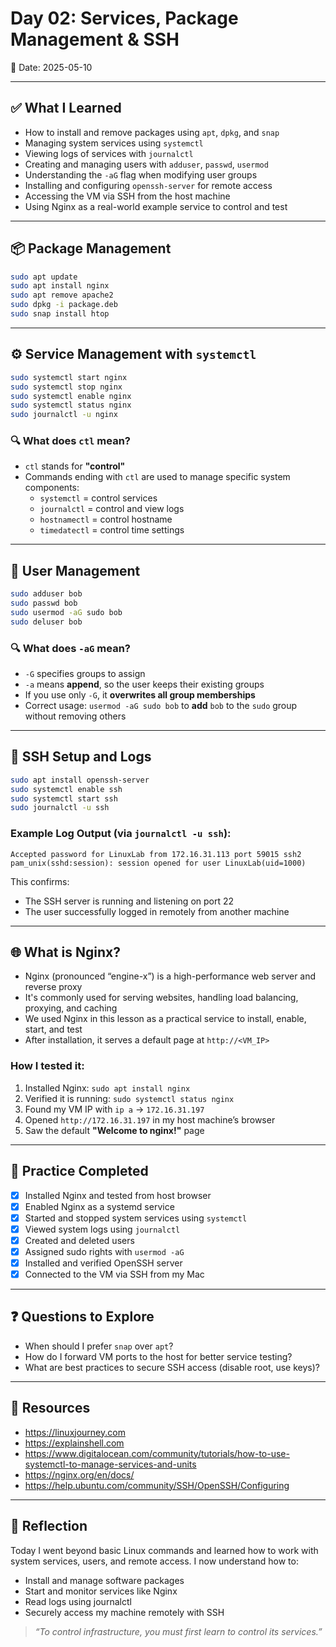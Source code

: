 # Day 02: Services, Package Management & SSH

📅 Date: 2025-05-10

---

## ✅ What I Learned

- How to install and remove packages using `apt`, `dpkg`, and `snap`
- Managing system services using `systemctl`
- Viewing logs of services with `journalctl`
- Creating and managing users with `adduser`, `passwd`, `usermod`
- Understanding the `-aG` flag when modifying user groups
- Installing and configuring `openssh-server` for remote access
- Accessing the VM via SSH from the host machine
- Using Nginx as a real-world example service to control and test

---

## 📦 Package Management

```bash
sudo apt update
sudo apt install nginx
sudo apt remove apache2
sudo dpkg -i package.deb
sudo snap install htop
```

---

## ⚙️ Service Management with `systemctl`

```bash
sudo systemctl start nginx
sudo systemctl stop nginx
sudo systemctl enable nginx
sudo systemctl status nginx
sudo journalctl -u nginx
```

### 🔍 What does `ctl` mean?

- `ctl` stands for **"control"**
- Commands ending with `ctl` are used to manage specific system components:
  - `systemctl` = control services
  - `journalctl` = control and view logs
  - `hostnamectl` = control hostname
  - `timedatectl` = control time settings

---

## 👤 User Management

```bash
sudo adduser bob
sudo passwd bob
sudo usermod -aG sudo bob
sudo deluser bob
```

### 🔍 What does `-aG` mean?

- `-G` specifies groups to assign
- `-a` means **append**, so the user keeps their existing groups
- If you use only `-G`, it **overwrites all group memberships**
- Correct usage: `usermod -aG sudo bob` to **add** `bob` to the `sudo` group without removing others

---

## 🔐 SSH Setup and Logs

```bash
sudo apt install openssh-server
sudo systemctl enable ssh
sudo systemctl start ssh
sudo journalctl -u ssh
```

### Example Log Output (via `journalctl -u ssh`):

```
Accepted password for LinuxLab from 172.16.31.113 port 59015 ssh2
pam_unix(sshd:session): session opened for user LinuxLab(uid=1000)
```

This confirms:
- The SSH server is running and listening on port 22
- The user successfully logged in remotely from another machine

---

## 🌐 What is Nginx?

- Nginx (pronounced “engine-x”) is a high-performance web server and reverse proxy
- It's commonly used for serving websites, handling load balancing, proxying, and caching
- We used Nginx in this lesson as a practical service to install, enable, start, and test
- After installation, it serves a default page at `http://<VM_IP>`

### How I tested it:
1. Installed Nginx: `sudo apt install nginx`
2. Verified it is running: `sudo systemctl status nginx`
3. Found my VM IP with `ip a` → `172.16.31.197`
4. Opened `http://172.16.31.197` in my host machine’s browser
5. Saw the default **"Welcome to nginx!"** page

---

## 🧪 Practice Completed

- [x] Installed Nginx and tested from host browser
- [x] Enabled Nginx as a systemd service
- [x] Started and stopped system services using `systemctl`
- [x] Viewed system logs using `journalctl`
- [x] Created and deleted users
- [x] Assigned sudo rights with `usermod -aG`
- [x] Installed and verified OpenSSH server
- [x] Connected to the VM via SSH from my Mac

---

## ❓ Questions to Explore

- When should I prefer `snap` over `apt`?
- How do I forward VM ports to the host for better service testing?
- What are best practices to secure SSH access (disable root, use keys)?

---

## 🔗 Resources

- https://linuxjourney.com
- https://explainshell.com
- https://www.digitalocean.com/community/tutorials/how-to-use-systemctl-to-manage-services-and-units
- https://nginx.org/en/docs/
- https://help.ubuntu.com/community/SSH/OpenSSH/Configuring

---

## 🧠 Reflection

Today I went beyond basic Linux commands and learned how to work with system services, users, and remote access. I now understand how to:

- Install and manage software packages
- Start and monitor services like Nginx
- Read logs using journalctl
- Securely access my machine remotely with SSH

> _“To control infrastructure, you must first learn to control its services.”_
